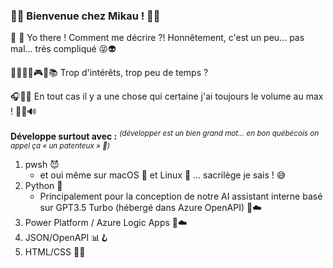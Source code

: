 ### 🩵💜 Bienvenue chez Mikau ! 💜🩵

👋 👀 Yo there ! Comment me décrire ?! Honnêtement, c'est un peu... pas mal... très compliqué 😝👽

🧑🏻‍💻🎨🎮🎤📚 Trop d'intérêts, trop peu de temps ?

🎧🎼🎵 En tout cas il y a une chose qui certaine j'ai toujours le volume au max ! 🎹🎶🔊

**Développe surtout avec :**
*<sup>(développer est un bien grand mot... en bon québécois on appel ça « un patenteux » 🤣)</sup>*
1. pwsh 😈
   - et oui même sur macOS 🍎 et Linux 🐧 ... sacrilège je sais ! 😅
2. Python 🐍
   - Principalement pour la conception de notre AI assistant interne basé sur GPT3.5 Turbo (hébergé dans Azure OpenAPI) 🤖☁️
3. Power Platform / Azure Logic Apps 🔁☁️
4. JSON/OpenAPI 📊🪝
5. HTML/CSS 📑🌐

<!---
fxbeaulieu/fxbeaulieu is a ✨ special ✨ repository because its `README.md` (this file) appears on your GitHub profile.
You can click the Preview link to take a look at your changes.
--->
